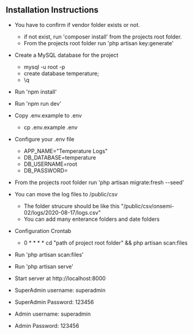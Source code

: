 ## Installation Instructions
- You have to confirm if vendor folder exists or not.
    - if not exist, run 'composer install' from the projects root folder.
    - From the projects root folder run 'php artisan key:generate'
- Create a MySQL database for the project
    - mysql -u root -p
    - create database temperature;
    - \q
    
- Run 'npm install'
- Run 'npm run dev'

- Copy .env.example to .env
    - cp .env.example .env
- Configure your .env file
    - APP_NAME="Temperature Logs"
    - DB_DATABASE=temperature
    - DB_USERNAME=root
    - DB_PASSWORD=
- From the projects root folder run 'php artisan migrate:fresh --seed'
- You can move the log files to /public/csv
    - The folder strucure should be like this "/public/csv/onsemi-02/logs/2020-08-17/logs.csv"
    - You can add many enterance folders and date folders
- Configuration Crontab
    - 0 * * * * cd "path of project root folder"  && php artisan scan:files
- Run 'php artisan scan:files'
- Run 'php artisan serve'
- Start server at http://localhost:8000

- SuperAdmin username: superadmin
- SuperAdmin Password: 123456

- Admin username: superadmin
- Admin Password: 123456
